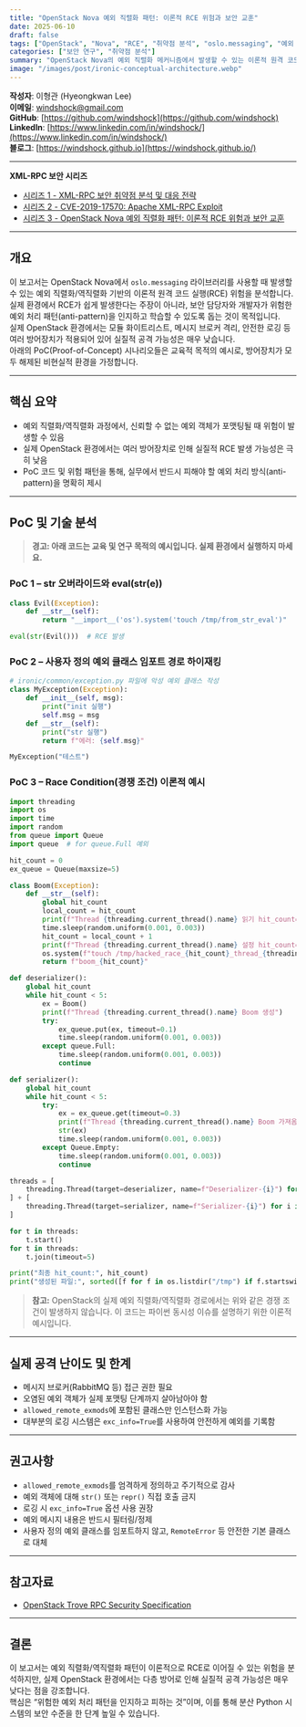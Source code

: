 ```yaml
---
title: "OpenStack Nova 예외 직렬화 패턴: 이론적 RCE 위험과 보안 교훈"
date: 2025-06-10
draft: false
tags: ["OpenStack", "Nova", "RCE", "취약점 분석", "oslo.messaging", "예외 직렬화"]
categories: ["보안 연구", "취약점 분석"]
summary: "OpenStack Nova의 예외 직렬화 메커니즘에서 발생할 수 있는 이론적 원격 코드 실행(RCE) 위험 분석과 여러 PoC, 방어책 제안"
image: "/images/post/ironic-conceptual-architecture.webp"
---
```


**작성자**: 이형관 (Hyeongkwan Lee)  
**이메일**: windshock@gmail.com  
**GitHub**: [https://github.com/windshock](https://github.com/windshock)  
**LinkedIn**: [https://www.linkedin.com/in/windshock/](https://www.linkedin.com/in/windshock/)  
**블로그**: [https://windshock.github.io](https://windshock.github.io/)

---

**XML-RPC 보안 시리즈**

- [시리즈 1 - XML-RPC 보안 취약점 분석 및 대응 전략](https://windshock.github.io/en/post/2025-03-28-xml-rpc-security-vulnerabilities-analysis-and-mitigation-strategies/)
- [시리즈 2 - CVE-2019-17570: Apache XML-RPC Exploit](https://windshock.github.io/en/post/2025-04-24-cve-2019-17570-apache-xmlrpc/)
- [시리즈 3 - OpenStack Nova 예외 직렬화 패턴: 이론적 RCE 위험과 보안 교훈](https://windshock.github.io/en/post/2025-06-10-rce-via-exception-serialization-in-openstack-nova/)

---

## **개요**

이 보고서는 OpenStack Nova에서 `oslo.messaging` 라이브러리를 사용할 때 발생할 수 있는 예외 직렬화/역직렬화 기반의 이론적 원격 코드 실행(RCE) 위험을 분석합니다.  
실제 환경에서 RCE가 쉽게 발생한다는 주장이 아니라, 보안 담당자와 개발자가 위험한 예외 처리 패턴(anti-pattern)을 인지하고 학습할 수 있도록 돕는 것이 목적입니다.  
실제 OpenStack 환경에서는 모듈 화이트리스트, 메시지 브로커 격리, 안전한 로깅 등 여러 방어장치가 적용되어 있어 실질적 공격 가능성은 매우 낮습니다.  
아래의 PoC(Proof-of-Concept) 시나리오들은 교육적 목적의 예시로, 방어장치가 모두 해제된 비현실적 환경을 가정합니다.

---

## **핵심 요약**

- 예외 직렬화/역직렬화 과정에서, 신뢰할 수 없는 예외 객체가 포맷팅될 때 위험이 발생할 수 있음
- 실제 OpenStack 환경에서는 여러 방어장치로 인해 실질적 RCE 발생 가능성은 극히 낮음
- PoC 코드 및 위험 패턴을 통해, 실무에서 반드시 피해야 할 예외 처리 방식(anti-pattern)을 명확히 제시

---

## **PoC 및 기술 분석**

> **경고: 아래 코드는 교육 및 연구 목적의 예시입니다. 실제 환경에서 실행하지 마세요.**

### PoC 1 – __str__ 오버라이드와 eval(str(e))

```python
class Evil(Exception):
    def __str__(self):
        return "__import__('os').system('touch /tmp/from_str_eval')"

eval(str(Evil()))  # RCE 발생
```

### PoC 2 – 사용자 정의 예외 클래스 임포트 경로 하이재킹

```python
# ironic/common/exception.py 파일에 악성 예외 클래스 작성
class MyException(Exception):
    def __init__(self, msg):
        print("init 실행")
        self.msg = msg
    def __str__(self):
        print("str 실행")
        return f"에러: {self.msg}"

MyException("테스트")
```

### PoC 3 – Race Condition(경쟁 조건) 이론적 예시

```python
import threading
import os
import time
import random
from queue import Queue
import queue  # for queue.Full 예외

hit_count = 0
ex_queue = Queue(maxsize=5)

class Boom(Exception):
    def __str__(self):
        global hit_count
        local_count = hit_count
        print(f"Thread {threading.current_thread().name} 읽기 hit_count={local_count}")
        time.sleep(random.uniform(0.001, 0.003))
        hit_count = local_count + 1
        print(f"Thread {threading.current_thread().name} 설정 hit_count={hit_count}")
        os.system(f"touch /tmp/hacked_race_{hit_count}_thread_{threading.current_thread().name}")
        return f"boom_{hit_count}"

def deserializer():
    global hit_count
    while hit_count < 5:
        ex = Boom()
        print(f"Thread {threading.current_thread().name} Boom 생성")
        try:
            ex_queue.put(ex, timeout=0.1)
            time.sleep(random.uniform(0.001, 0.003))
        except queue.Full:
            time.sleep(random.uniform(0.001, 0.003))
            continue

def serializer():
    global hit_count
    while hit_count < 5:
        try:
            ex = ex_queue.get(timeout=0.3)
            print(f"Thread {threading.current_thread().name} Boom 가져옴, str 호출")
            str(ex)
            time.sleep(random.uniform(0.001, 0.003))
        except Queue.Empty:
            time.sleep(random.uniform(0.001, 0.003))
            continue

threads = [
    threading.Thread(target=deserializer, name=f"Deserializer-{i}") for i in range(2)
] + [
    threading.Thread(target=serializer, name=f"Serializer-{i}") for i in range(3)
]

for t in threads:
    t.start()
for t in threads:
    t.join(timeout=5)

print("최종 hit_count:", hit_count)
print("생성된 파일:", sorted([f for f in os.listdir("/tmp") if f.startswith("hacked_race_")]))
```

> **참고:** OpenStack의 실제 예외 직렬화/역직렬화 경로에서는 위와 같은 경쟁 조건이 발생하지 않습니다. 이 코드는 파이썬 동시성 이슈를 설명하기 위한 이론적 예시입니다.

---

## **실제 공격 난이도 및 한계**

- 메시지 브로커(RabbitMQ 등) 접근 권한 필요
- 오염된 예외 객체가 실제 포맷팅 단계까지 살아남아야 함
- `allowed_remote_exmods`에 포함된 클래스만 인스턴스화 가능
- 대부분의 로깅 시스템은 `exc_info=True`를 사용하여 안전하게 예외를 기록함

---

## **권고사항**

- `allowed_remote_exmods`를 엄격하게 정의하고 주기적으로 감사
- 예외 객체에 대해 `str()` 또는 `repr()` 직접 호출 금지
- 로깅 시 `exc_info=True` 옵션 사용 권장
- 예외 메시지 내용은 반드시 필터링/정제
- 사용자 정의 예외 클래스를 임포트하지 않고, `RemoteError` 등 안전한 기본 클래스로 대체

---

## **참고자료**

- [OpenStack Trove RPC Security Specification](https://specs.openstack.org/openstack/trove-specs/specs/ocata/secure-oslo-messaging-messages.html)

---

## **결론**

이 보고서는 예외 직렬화/역직렬화 패턴이 이론적으로 RCE로 이어질 수 있는 위험을 분석하지만, 실제 OpenStack 환경에서는 다층 방어로 인해 실질적 공격 가능성은 매우 낮다는 점을 강조합니다.  
핵심은 “위험한 예외 처리 패턴을 인지하고 피하는 것”이며, 이를 통해 분산 Python 시스템의 보안 수준을 한 단계 높일 수 있습니다.

